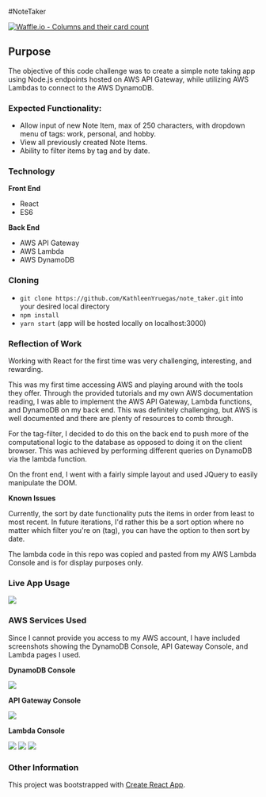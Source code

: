 #NoteTaker

[![Waffle.io - Columns and their card count](https://badge.waffle.io/KathleenYruegas/note_taker.svg?columns=all)](https://waffle.io/KathleenYruegas/note_taker)

## Purpose

The objective of this code challenge was to create a simple note taking app using Node.js endpoints hosted on AWS API Gateway, while utilizing AWS Lambdas to connect to the AWS DynamoDB. 

### Expected Functionality:
  - Allow input of new Note Item, max of 250 characters, with dropdown menu of tags: work, personal, and hobby.
  - View all previously created Note Items.
  - Ability to filter items by tag and by date.

### Technology
  **Front End**
  - React
  - ES6

  **Back End**
  - AWS API Gateway
  - AWS Lambda
  - AWS DynamoDB

### Cloning

  * `git clone https://github.com/KathleenYruegas/note_taker.git` into your desired local directory
  * `npm install`
  * `yarn start` (app will be hosted locally on localhost:3000)

### Reflection of Work

Working with React for the first time was very challenging, interesting, and rewarding. 

This was my first time accessing AWS and playing around with the tools they offer.  Through the provided tutorials and my own AWS documentation reading, I was able to implement the AWS API Gateway, Lambda functions, and DynamoDB on my back end. This was definitely challenging, but AWS is well documented and there are plenty of resources to comb through.

For the tag-filter, I decided to do this on the back end to push more of the computational logic to the database as opposed to doing it on the client browser. This was achieved by performing different queries on DynamoDB via the lambda function.

On the front end, I went with a fairly simple layout and used JQuery to easily manipulate the DOM.

**Known Issues**

Currently, the sort by date functionality puts the items in order from least to most recent. In future iterations, I'd rather this be a sort option where no matter which filter you're on (tag), you can have the option to then sort by date.

The lambda code in this repo was copied and pasted from my AWS Lambda Console and is for display purposes only.

### Live App Usage

![](link)


### AWS Services Used

Since I cannot provide you access to my AWS account, I have included screenshots showing the DynamoDB Console, API Gateway Console, and Lambda pages I used.


**DynamoDB Console**

<img src='assets/DynamoDB Console.png'>


**API Gateway Console**

<img src='assets/API Gateway Console.png'>


**Lambda Console**

<img src='assets/LambdaConsole.png'>

<img src='assets/getLambda.png'>

<img src='assets/addLambda.png'>



### Other Information

This project was bootstrapped with [Create React App](https://github.com/facebook/create-react-app).

